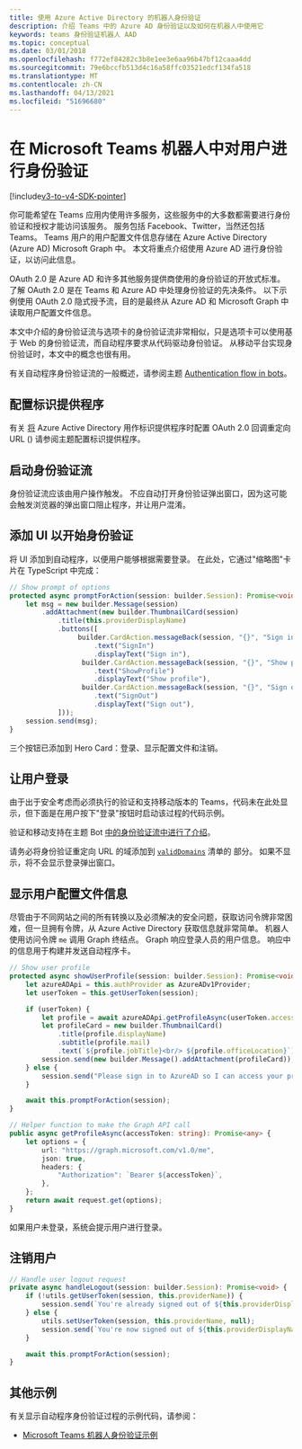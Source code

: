 ```yaml
---
title: 使用 Azure Active Directory 的机器人身份验证
description: 介绍 Teams 中的 Azure AD 身份验证以及如何在机器人中使用它
keywords: teams 身份验证机器人 AAD
ms.topic: conceptual
ms.date: 03/01/2018
ms.openlocfilehash: f772ef84282c3b8e1ee3e6aa96b47bf12caaa4dd
ms.sourcegitcommit: 79e6bccfb513d4c16a58ffc03521edcf134fa518
ms.translationtype: MT
ms.contentlocale: zh-CN
ms.lasthandoff: 04/13/2021
ms.locfileid: "51696680"
---
```

# <a name="authenticate-a-user-in-a-microsoft-teams-bot"></a>在 Microsoft Teams 机器人中对用户进行身份验证

[!include[v3-to-v4-SDK-pointer](~/includes/v3-to-v4-pointer-bots.md)]

你可能希望在 Teams 应用内使用许多服务，这些服务中的大多数都需要进行身份验证和授权才能访问该服务。 服务包括 Facebook、Twitter，当然还包括 Teams。 Teams 用户的用户配置文件信息存储在 Azure Active Directory (Azure AD) Microsoft Graph 中。 本文将重点介绍使用 Azure AD 进行身份验证，以访问此信息。

OAuth 2.0 是 Azure AD 和许多其他服务提供商使用的身份验证的开放式标准。 了解 OAuth 2.0 是在 Teams 和 Azure AD 中处理身份验证的先决条件。 以下示例使用 OAuth 2.0 隐式授予流，目的是最终从 Azure AD 和 Microsoft Graph 中读取用户配置文件信息。

本文中介绍的身份验证流与选项卡的身份验证流非常相似，只是选项卡可以使用基于 Web 的身份验证流，而自动程序要求从代码驱动身份验证。 从移动平台实现身份验证时，本文中的概念也很有用。

有关自动程序身份验证流的一般概述，请参阅主题 [Authentication flow in bots](~/resources/bot-v3/bot-authentication/auth-flow-bot.md)。

## <a name="configuring-identity-providers"></a>配置标识提供程序

有关 [将](~/concepts/authentication/configure-identity-provider.md) Azure Active Directory 用作标识提供程序时配置 OAuth 2.0 回调重定向 URL () 请参阅主题配置标识提供程序。

## <a name="initiate-authentication-flow"></a>启动身份验证流

身份验证流应该由用户操作触发。 不应自动打开身份验证弹出窗口，因为这可能会触发浏览器的弹出窗口阻止程序，并让用户混淆。

## <a name="add-ui-to-start-authentication"></a>添加 UI 以开始身份验证

将 UI 添加到自动程序，以便用户能够根据需要登录。 在此处，它通过"缩略图"卡片在 TypeScript 中完成：

```typescript
// Show prompt of options
protected async promptForAction(session: builder.Session): Promise<void> {
    let msg = new builder.Message(session)
        .addAttachment(new builder.ThumbnailCard(session)
            .title(this.providerDisplayName)
            .buttons([
                 builder.CardAction.messageBack(session, "{}", "Sign in")
                     .text("SignIn")
                     .displayText("Sign in"),
                  builder.CardAction.messageBack(session, "{}", "Show profile")
                     .text("ShowProfile")
                     .displayText("Show profile"),
                  builder.CardAction.messageBack(session, "{}", "Sign out")
                     .text("SignOut")
                     .displayText("Sign out"),
            ]));
    session.send(msg);
}
```

三个按钮已添加到 Hero Card：登录、显示配置文件和注销。

## <a name="sign-the-user-in"></a>让用户登录

由于出于安全考虑而必须执行的验证和支持移动版本的 Teams，代码未在此处显示，但下面是在用户按下"登录"按钮时启动该过程[](https://github.com/OfficeDev/microsoft-teams-sample-auth-node/blob/e84020562d7c8b83f4a357a4a4d91298c5d2989d/src/dialogs/BaseIdentityDialog.ts#L154-L195)的代码示例。

验证和移动支持在主题 Bot [中的身份验证流中进行了介绍](~/resources/bot-v3/bot-authentication/auth-flow-bot.md)。

请务必将身份验证重定向 URL 的域添加到 [`validDomains`](~/resources/schema/manifest-schema.md#validdomains) 清单的 部分。 如果不显示，将不会显示登录弹出窗口。

## <a name="showing-user-profile-information"></a>显示用户配置文件信息

尽管由于不同网站之间的所有转换以及必须解决的安全问题，获取访问令牌非常困难，但一旦拥有令牌，从 Azure Active Directory 获取信息就非常简单。 机器人使用访问令牌 `me` 调用 Graph 终结点。 Graph 响应登录人员的用户信息。 响应中的信息用于构建并发送自动程序卡。

```typescript
// Show user profile
protected async showUserProfile(session: builder.Session): Promise<void> {
    let azureADApi = this.authProvider as AzureADv1Provider;
    let userToken = this.getUserToken(session);

    if (userToken) {
        let profile = await azureADApi.getProfileAsync(userToken.accessToken);
        let profileCard = new builder.ThumbnailCard()
            .title(profile.displayName)
            .subtitle(profile.mail)
            .text(`${profile.jobTitle}<br/> ${profile.officeLocation}`);
        session.send(new builder.Message().addAttachment(profileCard));
    } else {
        session.send("Please sign in to AzureAD so I can access your profile.");
    }

    await this.promptForAction(session);
}

// Helper function to make the Graph API call
public async getProfileAsync(accessToken: string): Promise<any> {
    let options = {
        url: "https://graph.microsoft.com/v1.0/me",
        json: true,
        headers: {
            "Authorization": `Bearer ${accessToken}`,
        },
    };
    return await request.get(options);
}
```

如果用户未登录，系统会提示用户进行登录。

## <a name="sign-the-user-out"></a>注销用户

```typescript
// Handle user logout request
private async handleLogout(session: builder.Session): Promise<void> {
    if (!utils.getUserToken(session, this.providerName)) {
        session.send(`You're already signed out of ${this.providerDisplayName}.`);
    } else {
        utils.setUserToken(session, this.providerName, null);
        session.send(`You're now signed out of ${this.providerDisplayName}.`);
    }

    await this.promptForAction(session);
}
```

## <a name="other-samples"></a>其他示例

有关显示自动程序身份验证过程的示例代码，请参阅：

* [Microsoft Teams 机器人身份验证示例](https://github.com/OfficeDev/microsoft-teams-sample-auth-node)
